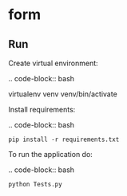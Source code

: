 # form
Run
---

Create virtual environment:

.. code-block:: bash

   virtualenv venv
    venv/bin/activate

Install requirements:

.. code-block:: bash

    pip install -r requirements.txt

To run the application do:

.. code-block:: bash

    python Tests.py
